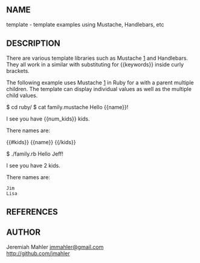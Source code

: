 
NAME
----

template - template examples using Mustache, Handlebars, etc

DESCRIPTION
-----------

There are various template libraries such as Mustache [1]
and Handlebars.  They all work in a similar with substituting
for {{keywords}} inside curly brackets.

The following example uses Mustache [1] in Ruby for a with a parent
multiple children.  The template can display individual values as
well as the multiple child values.

  $ cd ruby/
  $ cat family.mustache 
  Hello {{name}}!
  
  I see you have {{num_kids}} kids.
  
  There names are:
  
  {{#kids}}
    {{name}}
  {{/kids}}

  $ ./family.rb 
  Hello Jeff!
  
  I see you have 2 kids.
  
  There names are:
  
    Jim
    Lisa

REFERENCES
----------

[1]: https://github.com/mustache/mustache

AUTHOR
------

Jeremiah Mahler <jmmahler@gmail.com><br>
<http://github.com/jmahler>

